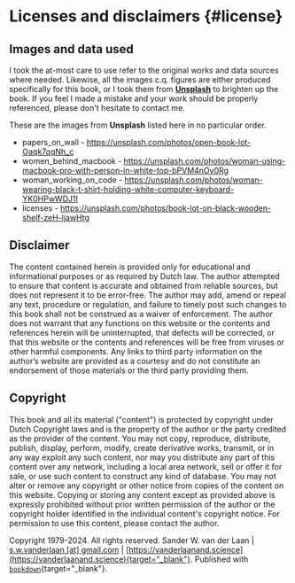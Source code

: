 # Licenses and disclaimers {#license}
<!-- ![](img/_headers/licenses.png){width=100%} -->





## Images and data used

I took the at-most care to use refer to the original works and data sources where needed. Likewise, all the images c.q. figures are either produced specifically for this book, or I took them from [**Unsplash**](https://unsplash.com/s/photos/legal) to brighten up the book. If you feel I made a mistake and your work should be properly referenced, please don't hesitate to contact me. 

These are the images from **Unsplash** listed here in no particular order.

- papers_on_wall - https://unsplash.com/photos/open-book-lot-Oaqk7qqNh_c
- women_behind_macbook - https://unsplash.com/photos/woman-using-macbook-pro-with-person-in-white-top-bPVM4nOy0Rg
- woman_working_on_code - https://unsplash.com/photos/woman-wearing-black-t-shirt-holding-white-computer-keyboard-YK0HPwWDJ1I
- licenses - https://unsplash.com/photos/book-lot-on-black-wooden-shelf-zeH-ljawHtg

## Disclaimer

The content contained herein is provided only for educational and informational purposes or as required by Dutch law. The author attempted to ensure that content is accurate and obtained from reliable sources, but does not represent it to be error-free. The author may add, amend or repeal any text, procedure or regulation, and failure to timely post such changes to this book shall not be construed as a waiver of enforcement. The author does not warrant that any functions on this website or the contents and references herein will be uninterrupted, that defects will be corrected, or that this website or the contents and references will be free from viruses or other harmful components. Any links to third party information on the author’s website are provided as a courtesy and do not constitute an endorsement of those materials or the third party providing them.

## Copyright
This book and all its material ("content") is protected by copyright under Dutch Copyright laws and is the property of the author or the party credited as the provider of the content. You may not copy, reproduce, distribute, publish, display, perform, modify, create derivative works, transmit, or in any way exploit any such content, nor may you distribute any part of this content over any network, including a local area network, sell or offer it for sale, or use such content to construct any kind of database. You may not alter or remove any copyright or other notice from copies of the content on this website. Copying or storing any content except as provided above is expressly prohibited without prior written permission of the author or the copyright holder identified in the individual content's copyright notice. For permission to use this content, please contact the author.

Copyright 1979-2024. All rights reserved. Sander W. van der Laan | [s.w.vanderlaan [at] gmail.com](mailto:s.w.vanderlaan@gmail.com) | [https://vanderlaanand.science](https://vanderlaanand.science){target="_blank"}. Published with [`bookdown`](https://bookdown.org/yihui/bookdown/){target="_blank"}.

<script>
title=document.getElementById('header');
title.innerHTML = '<img src="./img/headers/banner_man_standing_dna.png" alt="Licenses">' + title.innerHTML
</script>
